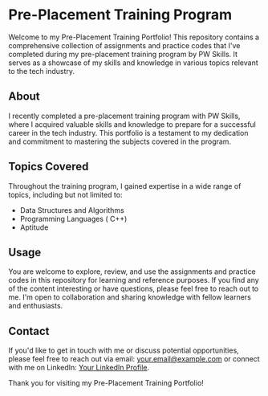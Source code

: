 # Pre-Placement Training Program

Welcome to my Pre-Placement Training Portfolio! This repository contains a comprehensive collection of assignments and practice codes that I've completed during my pre-placement training program by PW Skills. It serves as a showcase of my skills and knowledge in various topics relevant to the tech industry.

## About
I recently completed a pre-placement training program with PW Skills, where I acquired valuable skills and knowledge to prepare for a successful career in the tech industry. This portfolio is a testament to my dedication and commitment to mastering the subjects covered in the program.

## Topics Covered
Throughout the training program, I gained expertise in a wide range of topics, including but not limited to:
- Data Structures and Algorithms
- Programming Languages ( C++)
- Aptitude

## Usage
You are welcome to explore, review, and use the assignments and practice codes in this repository for learning and reference purposes. If you find any of the content interesting or have questions, please feel free to reach out to me. I'm open to collaboration and sharing knowledge with fellow learners and enthusiasts.

## Contact
If you'd like to get in touch with me or discuss potential opportunities, please feel free to reach out via email: your.email@example.com or connect with me on LinkedIn: [Your LinkedIn Profile]([https://www.linkedin.com/in/jaiprakash-maheshwari-29a4451bb/]).

Thank you for visiting my Pre-Placement Training Portfolio!
